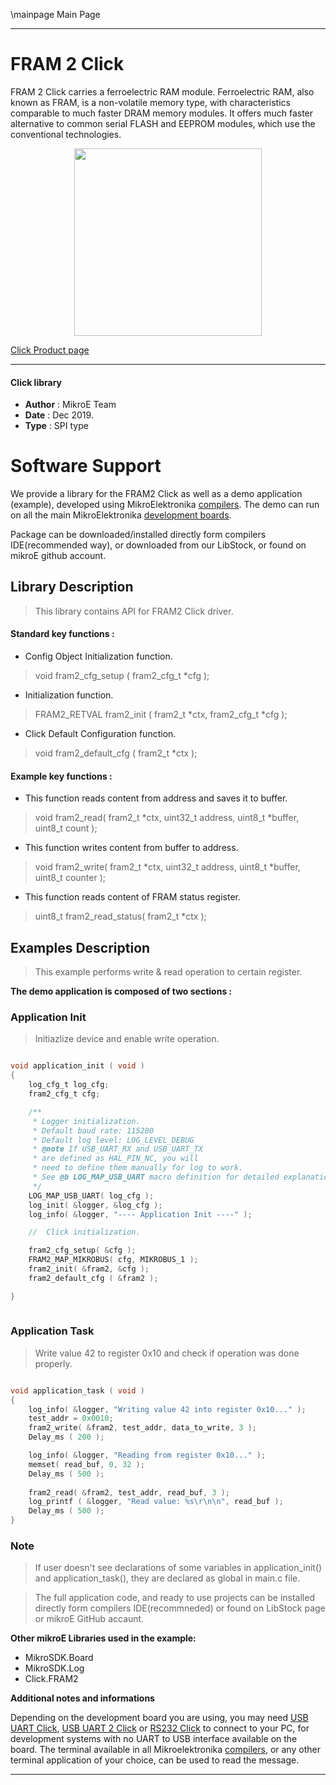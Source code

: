 \mainpage Main Page
 
 

---
# FRAM 2 Click

FRAM 2 Click carries a ferroelectric RAM module. Ferroelectric RAM, also known as FRAM, is a non-volatile memory type, with characteristics comparable to much faster DRAM memory modules. It offers much faster alternative to common serial FLASH and EEPROM modules, which use the conventional technologies.

<p align="center">
  <img src="https://download.mikroe.com/images/click_for_ide/fram2_click.png" height=300px>
</p>


[Click Product page](https://www.mikroe.com/fram-2-click)

---


#### Click library 

- **Author**        : MikroE Team
- **Date**          : Dec 2019.
- **Type**          : SPI type


# Software Support

We provide a library for the FRAM2 Click 
as well as a demo application (example), developed using MikroElektronika 
[compilers](https://shop.mikroe.com/compilers). 
The demo can run on all the main MikroElektronika [development boards](https://shop.mikroe.com/development-boards).

Package can be downloaded/installed directly form compilers IDE(recommended way), or downloaded from our LibStock, or found on mikroE github account. 

## Library Description

> This library contains API for FRAM2 Click driver.

#### Standard key functions :

- Config Object Initialization function.
> void fram2_cfg_setup ( fram2_cfg_t *cfg ); 
 
- Initialization function.
> FRAM2_RETVAL fram2_init ( fram2_t *ctx, fram2_cfg_t *cfg );

- Click Default Configuration function.
> void fram2_default_cfg ( fram2_t *ctx );


#### Example key functions :

- This function reads content from address and saves it to buffer.
> void fram2_read( fram2_t *ctx, uint32_t address, uint8_t *buffer, uint8_t count ); 

- This function writes content from buffer to address.
> void fram2_write( fram2_t *ctx, uint32_t address, uint8_t *buffer, uint8_t counter );

- This function reads content of FRAM status register.
> uint8_t fram2_read_status( fram2_t *ctx ); 

## Examples Description

> This example performs write & read operation to certain register.

**The demo application is composed of two sections :**

### Application Init 

> Initiazlize device and enable write operation.

```c

void application_init ( void )
{
    log_cfg_t log_cfg;
    fram2_cfg_t cfg;

    /** 
     * Logger initialization.
     * Default baud rate: 115200
     * Default log level: LOG_LEVEL_DEBUG
     * @note If USB_UART_RX and USB_UART_TX 
     * are defined as HAL_PIN_NC, you will 
     * need to define them manually for log to work. 
     * See @b LOG_MAP_USB_UART macro definition for detailed explanation.
     */
    LOG_MAP_USB_UART( log_cfg );
    log_init( &logger, &log_cfg );
    log_info( &logger, "---- Application Init ----" );

    //  Click initialization.

    fram2_cfg_setup( &cfg );
    FRAM2_MAP_MIKROBUS( cfg, MIKROBUS_1 );
    fram2_init( &fram2, &cfg );
    fram2_default_cfg ( &fram2 );

}
  
```

### Application Task

> Write value 42 to register 0x10 and check if operation was done properly.

```c

void application_task ( void )
{
    log_info( &logger, "Writing value 42 into register 0x10..." );  
    test_addr = 0x0010;  
    fram2_write( &fram2, test_addr, data_to_write, 3 );
    Delay_ms ( 200 );

    log_info( &logger, "Reading from register 0x10..." );
    memset( read_buf, 0, 32 );
    Delay_ms ( 500 );
    
    fram2_read( &fram2, test_addr, read_buf, 3 );
    log_printf ( &logger, "Read value: %s\r\n\n", read_buf );
    Delay_ms ( 500 );
} 

```

### Note

> If user doesn't see declarations of some variables in application_init() and application_task(),
they are declared as global in main.c file.

> The full application code, and ready to use projects can be  installed directly form compilers IDE(recommneded) or found on LibStock page or mikroE GitHub accaunt.

**Other mikroE Libraries used in the example:** 

- MikroSDK.Board
- MikroSDK.Log
- Click.FRAM2

**Additional notes and informations**

Depending on the development board you are using, you may need 
[USB UART Click](https://shop.mikroe.com/usb-uart-click), 
[USB UART 2 Click](https://shop.mikroe.com/usb-uart-2-click) or 
[RS232 Click](https://shop.mikroe.com/rs232-click) to connect to your PC, for 
development systems with no UART to USB interface available on the board. The 
terminal available in all Mikroelektronika 
[compilers](https://shop.mikroe.com/compilers), or any other terminal application 
of your choice, can be used to read the message.



---
